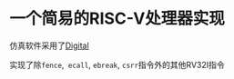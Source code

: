 # 一个简易的RISC-V处理器实现

仿真软件采用了[Digital](https://github.com/hneemann/Digital)

实现了除`fence`,` ecall`, `ebreak`, `csrr`指令外的其他RV32I指令